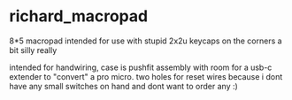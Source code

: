 # richard_macropad

8*5 macropad intended for use with stupid 2x2u keycaps on the corners
a bit silly really

intended for handwiring, case is pushfit assembly with room for a usb-c extender to "convert" a pro micro.
two holes for reset wires because i dont have any small switches on hand and dont want to order any :)
